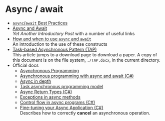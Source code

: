 # Async / await

- [`async`/`await` Best Practices](https://msdn.microsoft.com/en-us/magazine/jj991977.aspx)
- [Async and Await](https://blog.stephencleary.com/2012/02/async-and-await.html)<br/>_Yet Another Introductory Post_ with a number of useful links
- [How and when to use `async` and `await`](https://stackoverflow.com/questions/14455293/how-and-when-to-use-async-and-await)<br/>An introduction to the use of these constructs
- [Task-based Asynchronous Pattern (TAP)](https://www.microsoft.com/en-us/download/details.aspx?id=19957)<br/>This article jumps to a download page to download a paper. A copy of this document is on the file system, `./TAP.docx`, in the current directory.
- Official docs
    - [Asynchronous Programming](https://docs.microsoft.com/en-us/dotnet/csharp/async)
    - [Asynchronous programming with async and await (C#)](https://docs.microsoft.com/en-us/dotnet/csharp/programming-guide/concepts/async/index)
    - [Async in depth](https://docs.microsoft.com/en-us/dotnet/standard/async-in-depth)
    - [Task asynchronous programming model](https://docs.microsoft.com/en-us/dotnet/csharp/programming-guide/concepts/async/task-asynchronous-programming-model)
    - [Async Return Types (C#)](https://docs.microsoft.com/en-us/dotnet/csharp/programming-guide/concepts/async/async-return-types)
    - [Exceptions in async methods](https://docs.microsoft.com/en-us/dotnet/csharp/programming-guide/concepts/async/async-return-types)
    - [Control flow in async programs (C#)](https://docs.microsoft.com/en-us/dotnet/csharp/programming-guide/concepts/async/control-flow-in-async-programs)
    - [Fine-tuning your Async Application (C#)](https://docs.microsoft.com/en-us/dotnet/csharp/programming-guide/concepts/async/fine-tuning-your-async-application)<br/>Describes how to correctly **cancel** an asynchronous operation.